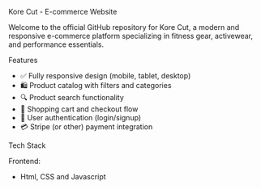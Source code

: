 Kore Cut - E-commerce Website

Welcome to the official GitHub repository for Kore Cut, a modern and responsive e-commerce platform specializing in fitness gear, activewear, and performance essentials.

Features

- ✅ Fully responsive design (mobile, tablet, desktop)
- 🛍️ Product catalog with filters and categories
- 🔍 Product search functionality
- 🛒 Shopping cart and checkout flow
- 🔐 User authentication (login/signup)
- 💳 Stripe (or other) payment integration

Tech Stack

Frontend:
- Html, CSS and Javascript
